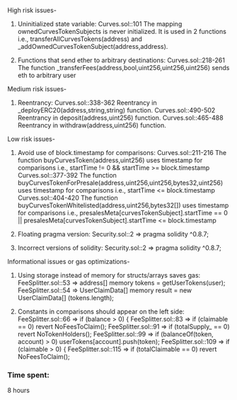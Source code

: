 High risk issues-
1. Uninitialized state variable:
   Curves.sol::101 The mapping ownedCurvesTokenSubjects is never initialized. It 
   is used in 2 functions i.e., transferAllCurvesTokens(address) and 
   _addOwnedCurvesTokenSubject(address,address).
   
2. Functions that send ether to arbitrary destinations:
   Curves.sol::218-261 The function 
   _transferFees(address,bool,uint256,uint256,uint256) sends eth to arbitrary 
   user

Medium risk issues-
1. Reentrancy:
   Curves.sol::338-362 Reentrancy in _deployERC20(address,string,string) 
   function.
   Curves.sol::490-502 Reentrancy in deposit(address,uint256) function.
   Curves.sol::465-488 Reentrancy in withdraw(address,uint256) function.
        
Low risk issues-
1. Avoid use of block.timestamp for comparisons:
   Curves.sol::211-216 The function buyCurvesToken(address,uint256) uses 
   timestamp for comparisons i.e., startTime != 0 && startTime >= block.timestamp
   Curves.sol::377-392 The function 
   buyCurvesTokenForPresale(address,uint256,uint256,bytes32,uint256) uses 
   timestamp for comparisons i.e., startTime <= block.timestamp
   Curves.sol::404-420 The function 
   buyCurvesTokenWhitelisted(address,uint256,bytes32[]) uses timestamp for 
   comparisons i.e., 
   presalesMeta[curvesTokenSubject].startTime == 0 || 
   presalesMeta[curvesTokenSubject].startTime <= block.timestamp 
   
2. Floating pragma version:
   Security.sol::2 => pragma solidity ^0.8.7;
   
3. Incorrect versions of solidity:
   Security.sol::2 => pragma solidity ^0.8.7;
   
Informational issues or gas optimizations-
1. Using storage instead of memory for structs/arrays saves gas:
   FeeSplitter.sol::53 => address[] memory tokens = getUserTokens(user);
   FeeSplitter.sol::54 => UserClaimData[] memory result = new UserClaimData[] 
   (tokens.length);

2. Constants in comparisons should appear on the left side:
   FeeSplitter.sol::66 => if (balance > 0) {
   FeeSplitter.sol::83 => if (claimable == 0) revert NoFeesToClaim();
   FeeSplitter.sol::91 => if (totalSupply_ == 0) revert NoTokenHolders();
   FeeSplitter.sol::99 => if (balanceOf(token, account) > 0) 
   userTokens[account].push(token);
   FeeSplitter.sol::109 => if (claimable > 0) {
   FeeSplitter.sol::115 => if (totalClaimable == 0) revert NoFeesToClaim();


### Time spent:
8 hours